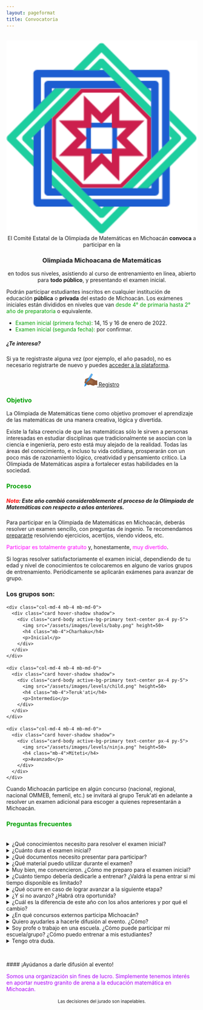 ```yaml
---
layout: pageformat
title: Convocatoria
---
```


<style>
  .center-img {
  display: block;
  margin-left: auto;
  margin-right: auto;
  width: 20vh;

}
</style>

<br>
<center>
<img src="assets/images/icons/logo-1.png" class="center-img">
El Comité Estatal de la Olimpiada de Matemáticas en Michoacán <strong>convoca</strong> a participar en la
<h3> Olimpiada Michoacana de Matemáticas</h3>
en todos sus niveles, asistiendo al <a class="text-info" data-toggle="modal" data-target="#loginModal">curso de entrenamiento</a> en línea, abierto para <strong>todo público</strong>, y presentando el <a class="text-info" data-toggle="modal" data-target="#loginModal">examen inicial</a>.
</center>

Podrán participar estudiantes inscritos en cualquier institución de educación **pública** o **privada** del estado de Michoacán. Los exámenes iniciales están divididos en niveles que van <span style="color:#00a000">desde 4° de primaria hasta 2° año de preparatoria</span> o equivalente.

- <span style="color:#00a000">Examen inicial (primera fecha):</span> 14, 15 y 16 de enero de 2022.
- <span style="color:#00a000">Examen inicial (segunda fecha):</span> por confirmar.

<!-- Si no avanzas en la primera fecha, puedes entrenar e intentarlo de nuevo en la segunda. -->

<!-- En ambas fechas puedes escoger qué día haces el examen, y una vez que avanzas ya no es necesario presentar el examen inicial en una fecha posterior durante el mismo año. Los exámenes son diferentes, claro. -->

##### ¿Te interesa?

Si ya te registraste alguna vez (por ejemplo, el año pasado), no es necesario registrarte de nuevo y puedes <a href="https://registro.olimpiadamatematicasmichoacan.org:8443/login/index.php">acceder a la plataforma</a>.

<center>

<a href="https://registro.olimpiadamatematicasmichoacan.org:8443/login/signup.php?" title="Registro" class="btn btn btn-primary"><img src="assets/images/icons/signup.png" alt="" width="34" height="34"/>  Registro</a>
 
<!--<br><br>

<a href="https://registro.olimpiadamatematicasmichoacan.org:8443/auth/oauth2/login.php?id=1&amp;wantsurl=%2F&amp;sesskey=PCMIfOnm5A" title="Google" class="btn btn-xs btn-primary">
                                        <img src="https://accounts.google.com/favicon.ico" alt="" width="34" height="34"/>
                                     Registro/Acceso<br> <small>con Google</small>
                                </a>-->

</center>



### <span style="color:#00a000"> Objetivo</span>

La Olimpiada de Matemáticas tiene como objetivo promover el aprendizaje de las matemáticas de una manera creativa, lógica y divertida.

Existe la falsa creencia de que las matemáticas sólo le sirven a personas interesadas en estudiar disciplinas que tradicionalmente se asocian con la ciencia e ingeniería, pero esto está muy alejado de la realidad. Todas las áreas del conocimiento, e incluso tu vida cotidiana, prosperarán con un poco más de razonamiento lógico, creatividad y pensamiento crítico. La Olimpiada de Matemáticas aspira a fortalecer estas habilidades en la sociedad.

### <span style="color:#00a000"> Proceso</span>

##### <strong><span style="color:red">Nota</span></strong>: Este año cambió considerablemente el proceso de la Olimpiada de Matemáticas con respecto a años anteriores.  

Para participar en la Olimpiada de Matemáticas en Michoacán, deberás resolver un examen sencillo, con preguntas de ingenio. Te recomendamos <a href="/preparate">prepararte</a> resolviendo ejercicios, acertijos, viendo videos, etc. 

<span style="color:magenta">Participar es totalmente gratuito</span> y, honestamente, <span style="color:magenta">muy divertido</span>.

Si logras resolver satisfactoriamente el examen inicial, dependiendo de tu edad y nivel de conocimientos te colocaremos en alguno de varios grupos de entrenamiento. Periódicamente se aplicarán exámenes para avanzar de grupo.

<div class="container">
  <div class="row">
    <div class="col-12 text-center">
      <h3>Los grupos son:</h3>
    </div>

    <div class="col-md-4 mb-4 mb-md-0">
      <div class="card hover-shadow shadow">
        <div class="card-body active-bg-primary text-center px-4 py-5">
          <img src="/assets/images/levels/baby.png" height=50> 
          <h4 class="mb-4">Charhaku</h4>
          <p>Inicial</p>
        </div>
      </div>
    </div>

    <div class="col-md-4 mb-4 mb-md-0">
      <div class="card hover-shadow shadow">
        <div class="card-body active-bg-primary text-center px-4 py-5">
          <img src="/assets/images/levels/child.png" height=50> 
          <h4 class="mb-4">Teruk'ati</h4>
          <p>Intermedio</p>
        </div>
      </div>
    </div>

    <div class="col-md-4 mb-4 mb-md-0">
      <div class="card hover-shadow shadow">
        <div class="card-body active-bg-primary text-center px-4 py-5">
          <img src="/assets/images/levels/ninja.png" height=50>
          <h4 class="mb-4">Míteti</h4>
          <p>Avanzado</p>
        </div>
      </div>
    </div>
  </div>
</div>

Cuando Michoacán participe en algún concurso (nacional, regional, nacional OMMEB, femenil, etc.) se invitará al grupo Teruk'ati en adelante a resolver un examen adicional para escoger a quienes representarán a Michoacán.

### <span style="color:#00a000">Preguntas frecuentes</span>

<br>

<details>
<summary>¿Qué conocimientos necesito para resolver el examen inicial?</summary>
<p> 
   Los primeros exámenes se resuelven usando <span style="color:#00a000">ingenio</span> y <span style="color:orange">lógica</span> más que conocimientos o técnicas, así que con los conocimientos básicos de primaria (sumar, multiplicar, etc.) podría ser suficiente. Sin embargo, como con todo, <a href="https://registro.olimpiadamatematicasmichoacan.org:8443/login/index.php">practicar</a> podría aumentar considerablemente tu chance de avanzar.
</p>
</details>

<details>
<summary>¿Cuánto dura el examen inicial?</summary>
<p> 
   Dependiendo del nivel, el examen durará entre 1 y 2 horas. Tú decides a qué hora iniciar y tu tiempo comienza a correr una vez iniciado. Te recomendamos apartar el tiempo suficiente para resolver el examen.
</p>
</details>


<details>
<summary>¿Qué documentos necesito presentar para participar?</summary>
<p> 
   Puedes presentar el examen inicial sin presentar documentación. Si avanzas a la siguiente etapa, te pediremos algún documento que compruebe tu fecha de nacimiento y una constancia de inscripción en alguna escuela de Michoacán antes de poder emitir tu diploma.
</p>
</details>

<details>
<summary>¿Qué material puedo utilizar durante el examen?</summary>
<p> 
   De material, puedes utilizar lápices, plumas, colores, hojas, regla y compás si quieres. No está permitido usar transportador ni calculadora, pero no te preocupes, el examen está diseñado para que no haya necesidad (ni beneficio) de usar una calculadora.
</p><p>
   El examen es individual y no se permite ayuda externa de ningún tipo. Idealmente, durante el examen no deberás tener comunicación con otras personas.
</p>
</details>

<details>
<summary>Muy bien, me convencieron. ¿Cómo me preparo para el examen inicial?</summary>
<p>
¡Muy buena actitud! La recomendación es practicar resolviendo ejercicios. Al <a href="https://registro.olimpiadamatematicasmichoacan.org:8443/login/index.php">registrarte</a>, puedes hacer un exámenes de práctica (¡incluyen soluciones!) y un curso en línea (con videos y ejercicios) para practicar algunos conceptos básicos. Aquí hay algunos <a href="/preparate">recursos para prepararte</a>.
</p>
</details>

<details>
<summary>¿Cuánto tiempo debería dedicarle a entrenar? ¿Valdrá la pena entrar si mi tiempo disponible es limitado?</summary>
<p>¿Valdrá la pena? Pues <strong><span style="color:red">¡claro que sí!</span></strong></p>

<p> Ahora, dependiendo de tus objetivos, interés, y entrenamiento previo, puedes dedicarle más o menos tiempo. Puedes entrenar la cantidad de tiempo que consideres conveniente y seguramente te llevarás una buena experiencia participando en la Olimpiada de Matemáticas, pues aquí podrás aprender a <span style="color:#00b000">pensar y razonar</span>, y esto te proveerá <span style="color:#a00000">incalculables beneficios</span> para tu futuro.</p>
   
<p>Sin embargo, entendemos que quienes participan tienen muchas otras ocupaciones, tareas y compromisos que atender. Agradecemos cualquier cantidad de tiempo que le quieras o puedas dedicar a esto. Es <span style="color:#009000">completamente válido</span> decidir "va, le entro, pero sólo le dedicaré una hora a la semana".</p>

<p> Por ejemplo, para pasar los exámenes iniciales, <strong>entre 4 y 8 horas de práctica en total</strong> sería suficiente para la mayoría de las personas. Pero claro, si tu objetivo es llegar a representar a Michoacán en las etapas nacionales, probablemente eso sí requerirá un compromiso de tiempo bastante mayor de, quizás, <strong>un par de horas al día</strong> o más.</p>

<p> Si no tienes mucho tiempo para dedicarle a esto, tengo <span style="color:magenta">un secreto revelador</span> para ti: <strong>puedes obtener la mayoría de los beneficios que proporciona la Olimpiada de Matemáticas con realmente muy poco tiempo de entrenamiento</strong>, debido a un fenómeno conocido como <a href="https://es.wikipedia.org/wiki/Principio_de_Pareto">el principio Pareto</a> y otro conocido como la <a href="https://es.wikipedia.org/wiki/Ley_de_los_rendimientos_decrecientes">Ley de los rendimientos decrecientes</a>. </p>

<p>Lo que ocurre es que la primera hora a la semana de entrenamiento proporciona enormes beneficios. La segunda hora también te da muchos beneficios, pero no tantos como la primera. La tercera claro que proporciona beneficios, pero no tanto como las primeras dos. Y así sucesivamente. Esto significa que quizás con tres o cuatro horas por semana que le dediques a esto puedes obtener más de la mitad del beneficio que obtendrías si le dedicaras 10 horas a la semana.</p>

<p><span style="color:green">Nota:</span> el beneficio del que hablamos en esta sección se refiere únicamente al beneficio en el aprendizaje y la mejora en tu modo de razonar, no a resultados en el concurso.</p>

<p><span style="color:magenta">TL;DR:</span> El tiempo que quieras y puedas está bien.</p>
</details>



<details>
<summary>¿Qué ocurre en caso de lograr avanzar a la siguiente etapa? </summary>
<p> 
   Unos días después de que concluya el examen los resultados aparecerán en la misma página y te enviaremos un correo electrónico. Posteriormente recibirás en tu correo una liga de invitación a entrenamientos más avanzados. Posiblemente organizaremos, en algunas ciudades, entrenamientos presenciales opcionales. Además te enviaremos un diploma, una vez que recibamos tus documentos.
</p>
</details>

<details>
<summary>¿Y si no avanzo? ¿Habrá otra oportunida?</summary>
<p> 
   No te desanimes. Continúa preparándote y pronto anunciaremos otra oportunidad.
</p>
</details>

<details>
<summary>
¿Cuál es la diferencia de este año con los años anteriores y por qué el cambio?
</summary>

<p>
En años anteriores veíamos a la Olimpiada de Matemáticas en "fases", donde había un examen al final de cada fase y se eliminaba a quienes obtenían menores puntajes en cada examen.
</p>

<p>
A partir de ahora, a modo de experimento, pensaremos en la Olimpiada de Matemáticas (en Michoacán) de forma "continua": hay algunos exámenes para ingresar, y dependiendo de tus resultados y experiencia te acomodaremos uno de varios grupos de entrenamiento. Periódicamente habrá exámenes y otras oportunidades para avanzar a un grupo superior. Los que no avancen no serán "eliminados", simplemente no avanzarán al siguiente nivel en esa ocasión. Entrenaremos todo el año, y cuando tengamos que seleccionar a un grupo para que represente a Michoacán en un examen nacional, tomaremos a quienes hayan tenido mejor desempeño durante los entrenamientos y exámenes selectivos.
</p>

<p>
La Olimpiada acaba para ti cuando ya no queden más concursos en los que participe Michoacán en donde cumplas los requisitos para concursar.
</p>

<p>
¿Por qué el cambio? Pues realmente por muchas razones. Quisimos hacer más amigable todo el proceso, haciendo énfasis en que todas las personas que participan en la Olimpiada (incluyendo profes, familiares, etc.) son importantes para nosotros. Aunque la Olimpiada técnicamente es un concurso, el objetivo real es enseñar las matemáticas de manera divertida, creativa y lógica, teniendo el mayor alcance posible. Algo que no nos gustaba en ocasiones anteriores era que cuando alguien no avanzaba a la siguiente fase, ya no seguía entrenando y aprendiendo durante todo el periodo, así que cuando llegaba el año siguiente, ya había olvidado muchas cosas.
</p>
</details>

<details>
<summary>
¿En qué concursos externos participa Michoacán?
</summary>
<p>
Cada año, participamos (o participaremos) en los siguientes concursos:
<br><br>

<span style="color:#aa00fb">Nota: </span> Los grados escolares mencionados son al momento del concurso. A veces hay que necesariamente comenzar uno o más años anteriores a eso con el proceso estatal para poder clasificar. Entre antes, mejor.

<br><br>

<strong><span style="color:#ff5522">[Junio] </span></strong><span style="color:#aa00fb">Concurso Nacional OMMEB en sus 3 niveles: </span>

<ul>
  <li><span style="color:#00a000">OMMEB Nivel I</span>: 4° y 5° de primaria</li>
  <li><span style="color:#00a000">OMMEB Nivel II</span>: 6° de primaria y 1° de secundaria</li>
  <li><span style="color:#00a000">OMMEB Nivel III</span>: 2° de secundaria</li>
</ul>
<br><br>

<strong><span style="color:#ff5522">[Octubre] </span></strong><span style="color:#aa00fb">Olimpiada Regional de Matemáticas (región centro)</span>: 3° año de bachillerato (o equivalente, como 5° semestre).

<br><br>
<strong><span style="color:#ff5522">[Noviembre] </span></strong><span style="color:#aa00fb">Concurso Nacional OMM</span>: 3° año de bachillerato (o equivalente, como 5° semestre).

<br><br>
<strong><span style="color:#ff5522">[Enero-Febrero] </span></strong><span style="color:#aa00fb">Concurso Nacional Femenil OMM (temporal) </span> en sus 2 niveles:
<ul>
  <li><span style="color:#00a000">Femenil Nivel I</span>: hasta 1° año de bachillerato</li>
  <li><span style="color:#00a000">Femenil Nivel II</span>: hasta 3° año de bachillerato</li>
</ul>

Para participar en cualquiera de estos concursos, <strong>deberás avanzar en uno de los dos concursos de entrada que se hacen al año en Michoacán</strong>, y posterioremente, a través de exámenes periódicos, avanzar a los grupos altos, y finalmente, realizar un examen de selección.
</p>
</details>

<details>
<summary>
Quiero ayudarles a hacerle difusión al evento. ¿Cómo?
</summary>
<p>
¡Muchas gracias! Dirige a quien puedas a esta página. Muy pronto podrás encontrar aquí pósters e imágenes promocionales para enviar a tus contactos, familiares, etc.
</p>
</details>

<details>
<summary>
Soy profe o trabajo en una escuela. ¿Cómo puede participar mi escuela/grupo? ¿Cómo puedo entrenar a mis estudiantes?
</summary>
<p>Primero que nada, ¡muchísimas gracias por el interés en la Olimpiada! Realmente agradecemos mucho tu labor. </p>

<p>Primero que nada, te recomendamos <a class="text-info" data-toggle="modal" data-target="#loginModal">registrarte</a> en la plataforma, pues hay opción de registro para profes también, y revisar el curso de entrenamiento abierto. Además, así podremos enviarte información sobre la Olimpiada cada año.</p>

<p>
Para apoyar con el entrenamiento podrías también, por ejemplo, ayudar a estudiantes a avanzar en el curso mencionado, aplicar a modo de práctica los exámenes ahí descritos y ayudar a estudiantes a comprender la solución, alentar a que vean los videos juntos y resolver sus dudas. En la sección de <a href="/preparate">prepárate</a> hay aún más material.
</p>

<p>
Y claro, te alentamos a organizar a todos los grupos a presentar el examen en la misma escuela, de ser viable, el viernes 14 de enero en cualquier horario. Habrá reconocimientos para escuelas con participación destacada.
</p>


</details>

<details>
<summary>
Tengo otra duda.
</summary>
<p>
Escríbenos a <a href="mailto:olimpiada.omm@gmail.com">este correo</a> y con mucho gusto te responderemos.
</p>
</details>

<p> &nbsp; </p>
#### ¡Ayúdanos a darle difusión al evento!

<span style="color:#aa00fb">Somos una organización sin fines de lucro. Simplemente tenemos interés en aportar nuestro granito de arena a la educación matemática en Michoacán.</span>

<center><small>Las decisiones del jurado son inapelables.</small></center>



<!-- Apúnta a todos tus conocidos a la página. Muy pronto encontrarás aquí pósters e imágenes promocionales. -->

<!-- Puedes descargar e imprimir el [póster en formato pdf](assets/images/poster/poster.pdf). -->

<!-- O si prefieres enviar sólo una imagen rápida: -->

<!-- <a href="assets/images/poster/poster.jpg"><img src="assets/images/poster/poster.jpg" alt="póster" width="100%"></a> -->
